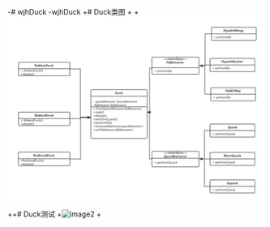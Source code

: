 -# wjhDuck
-wjhDuck
+# Duck类图
+
+![image1](https://github.com/cumtwangjunhui/wjhDuck/blob/master/wjhDuckimage/Duckclassimage.png)

++# Duck测试
+![image2]([image1](https://github.com/cumtwangjunhui/wjhDuck/blob/master/wjhDuckimage/wjhducktest.png))
+
